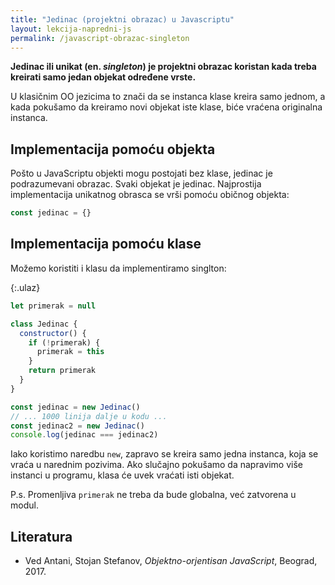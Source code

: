 ```yaml
---
title: "Jedinac (projektni obrazac) u Javascriptu"
layout: lekcija-napredni-js
permalink: /javascript-obrazac-singleton
---
```


**Jedinac ili unikat (en. *singleton*) je projektni obrazac koristan kada treba kreirati samo jedan objekat određene vrste.**

U klasičnim OO jezicima to znači da se instanca klase kreira samo jednom, a kada poku­šamo da kreiramo novi objekat iste klase, biće vraćena originalna instanca.

## Implementacija pomoću objekta

Pošto u JavaScriptu objekti mogu postojati bez klase, jedinac je podrazumevani obrazac. Svaki objekat je jedinac. Najprostija implementacija unikatnog obrasca se vrši pomoću običnog objekta:

```js
const jedinac = {}
```

## Implementacija pomoću klase

Možemo koristiti i klasu da implementiramo singlton:

{:.ulaz}
```js
let primerak = null

class Jedinac {
  constructor() {
    if (!primerak) {
      primerak = this
    }
    return primerak
  }
}

const jedinac = new Jedinac()
// ... 1000 linija dalje u kodu ...
const jedinac2 = new Jedinac()
console.log(jedinac === jedinac2)
```

Iako koristimo naredbu `new`, zapravo se kreira samo jedna instanca, koja se vraća u narednim pozivima. Ako slučajno pokušamo da napravimo više instanci u programu, klasa će uvek vraćati isti objekat.

P.s. Promenljiva `primerak` ne treba da bude globalna, već zatvorena u modul.

## Literatura

- Ved Antani, Stojan Stefanov, *Objektno-orjentisan JavaScript*, Beograd, 2017.
